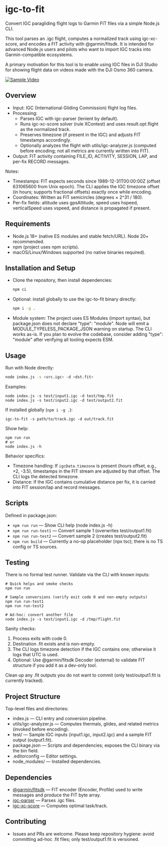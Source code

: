 # igc-to-fit

Convert IGC paragliding flight logs to Garmin FIT files via a simple Node.js CLI.

This tool parses an .igc flight, computes a normalized track using igc-xc-score, and encodes a FIT activity with
@garmin/fitsdk. It is intended for advanced Node.js users and pilots who want to import IGC tracks into
Garmin-compatible ecosystems.

A primary motivation for this tool is to enable using IGC files in DJI Studio for showing flight data on videos made
with the DJI Osmo 360 camera.

[![Sample Video](https://markdown-videos-api.jorgenkh.no/url?url=https%3A%2F%2Fwww.youtube.com%2Fwatch%3Fv%3D9ioaG6pJlLw)](https://www.youtube.com/watch?v=9ioaG6pJlLw)

## Overview

- Input: IGC (International Gliding Commission) flight log files.
- Processing:
    - Parses IGC with igc-parser (lenient by default).
    - Runs igc-xc-score solver (rule XContest) and uses result.opt.flight as the normalized track.
    - Preserves timezone (if present in the IGC) and adjusts FIT timestamps accordingly.
    - Optionally analyzes the flight with utils/igc-analyzer.js (computed before encoding; not all metrics are currently
      written into FIT).
- Output: FIT activity containing FILE_ID, ACTIVITY, SESSION, LAP, and per-fix RECORD messages.

Notes:

- Timestamps: FIT expects seconds since 1989-12-31T00:00:00Z (offset 631065600 from Unix epoch). The CLI applies the IGC
  timezone offset (in hours; supports fractional offsets) exactly once while encoding.
- Coordinates: Written as FIT semicircles (degrees × 2^31 / 180).
- Per-fix fields: altitude uses gpsAltitude, speed uses hspeed, verticalSpeed uses vspeed, and distance is propagated if
  present.

## Requirements

- Node.js 18+ (native ES modules and stable fetch/URL). Node 20+ recommended.
- npm (project uses npm scripts).
- macOS/Linux/Windows supported (no native binaries required).

## Installation and Setup

- Clone the repository, then install dependencies:

  ```bash
  npm ci
  ```

- Optional: install globally to use the igc-to-fit binary directly:

  ```bash
  npm i -g .
  ```

- Module system: The project uses ES Modules (import syntax), but package.json does not declare "type": "module". Node
  will emit a MODULE_TYPELESS_PACKAGE_JSON warning on startup. The CLI works as-is. If you plan to evolve the codebase,
  consider adding "type": "module" after verifying all tooling expects ESM.

## Usage

Run with Node directly:

```bash
node index.js -s <src.igc> -d <dst.fit>
```

Examples:

```shell
node index.js -s test/input1.igc -d test/tmp.fit
node index.js -s test/input2.igc -d test/output2.fit
```

If installed globally (`npm i -g .`):

```shell
igc-to-fit -s path/to/track.igc -d out/track.fit
```

Show help:

```shell
npm run run
# or
node index.js -h
```

Behavior specifics:

- Timezone handling: If `igcData.timezone` is present (hours offset, e.g., +2, -3.5), timestamps in the FIT stream are
  adjusted by that offset. The CLI logs the detected timezone.
- Distance: If the IGC contains cumulative distance per fix, it is carried into FIT session/lap and record messages.

## Scripts

Defined in package.json:

- `npm run run` — Show CLI help (node index.js -h)
- `npm run run-test1` — Convert sample 1 (overwrites test/output1.fit)
- `npm run run-test2` — Convert sample 2 (creates test/output2.fit)
- `npm run build` — Currently a no-op placeholder (npx tsc); there is no TS config or TS sources.

## Testing

There is no formal test runner. Validate via the CLI with known inputs:

```shell
# Quick helps and smoke checks
npm run run

# Sample conversions (verify exit code 0 and non-empty outputs)
npm run run-test1
npm run run-test2

# Ad-hoc: convert another file
node index.js -s test/input1.igc -d /tmp/flight.fit
```

Sanity checks:

1) Process exits with code 0.
2) Destination .fit exists and is non-empty.
3) The CLI logs timezone detection if the IGC contains one; otherwise it logs that UTC is used.
4) Optional: Use @garmin/fitsdk Decoder (external) to validate FIT structure if you add it as a dev-only tool.

Clean up any .fit outputs you do not want to commit (only test/output1.fit is currently tracked).

## Project Structure

Top-level files and directories:

- index.js — CLI entry and conversion pipeline.
- utils/igc-analyzer.js — Computes thermals, glides, and related metrics (invoked before encoding).
- test/ — Sample IGC inputs (input1.igc, input2.igc) and a sample FIT output (output1.fit).
- package.json — Scripts and dependencies; exposes the CLI binary via the bin field.
- .editorconfig — Editor settings.
- node_modules/ — Installed dependencies.

## Dependencies

- [@garmin/fitsdk](https://www.npmjs.com/package/@garmin/fitsdk) — FIT encoder (Encoder, Profile) used to write messages
  and produce the FIT byte array.
- [igc-parser](https://www.npmjs.com/package/igc-parser) — Parses .igc files.
- [igc-xc-score](https://www.npmjs.com/package/igc-xc-score) — Computes optimal task/track.

## Contributing

- Issues and PRs are welcome. Please keep repository hygiene: avoid committing ad-hoc .fit files; only test/output1.fit
  is versioned.
